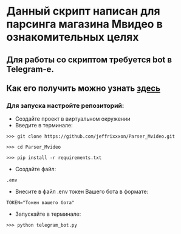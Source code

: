 # Данный скрипт написан для парсинга магазина Мвидео в ознакомительных целях<br>

## Для работы со скриптом требуется bot в Telegram-е.<br><br>Как его получить можно узнать <a href="https://smmplanner.com/blog/gaid-kak-sozdat-i-nastroit-bota-v-tielieghramie/">здесь</a><br>

### Для запуска настройте репозиторий:
- Создайте проект в виртуальном окружении
- Введите в терминале:
<div>
    
    >>> git clone https://github.com/jeffrixxxon/Parser_Mvideo.git
    
    >>> cd Parser_Mvideo

    >>> pip install -r requirements.txt
</div>

- Создайте файл:
<div>
    
    .env
    
<div>
    
- Внесите в файл .env токен Вашего бота в формате:
    
<div>
    
    TOKEN="Токен вашего бота"
    
</div>

- Запускайте в терминале:

<div>
    
    >>> python telegram_bot.py

</div>
